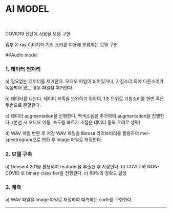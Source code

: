 # AI MODEL

<br/>

COVID19 진단에 사용될 모델 구현 

흉부 X-ray 이미지와 기침 소리를 이용해 분류하는 모델 구현

##Audio model

### 1. 데이터 전처리 
a) 필요없는 데이터를 제거한다.
오디오 파일이 비어있거나, 기침소리 외에 다른소리가 녹음되어 있는 경우 파일을 제거한다. 

b) 데이터를 나눈다.
데이터 부족을 보완하기 위하여, 1초 단위로 기침소리를 한번 혹은 두번으로 분할한다. 

c) 데이터 augmentation을 진행한다. 
백색소음을 추가하여 augmentation을 진행한다. (본선 시 오디오 이동, 속도를 빠르기 조절은 데이터 중복 우려로 생략) 

d) WAV 파일 변환 후 저장
WAV 파일을 librosa 라이브러리를 활용하여 mel-spectrogram으로 변환 후 image 파일로 저장한다. 

### 2. 모델 구축
a) Densent 201을 활용하여 features을 추출한 후 저장한다. 
b) COVID 와 NON-COVID 로 binary classifier을 진행한다. 
c) 89%의 정확도 달성

### 3. 예측 
a) WAV 파일을 image 파일로 저장하여 예측하는 code를 구현한다. 

--------------
